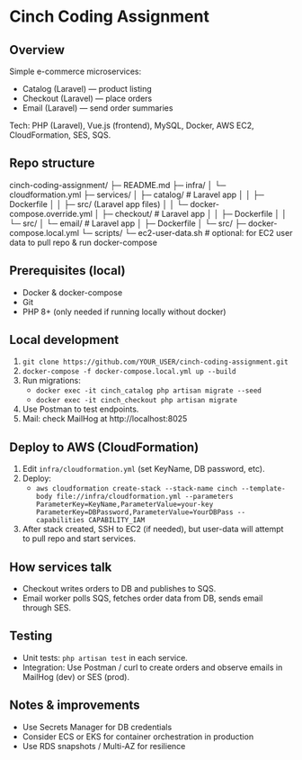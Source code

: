 # Cinch Coding Assignment

## Overview
Simple e-commerce microservices:
- Catalog (Laravel) — product listing
- Checkout (Laravel) — place orders
- Email (Laravel) — send order summaries

Tech: PHP (Laravel), Vue.js (frontend), MySQL, Docker, AWS EC2, CloudFormation, SES, SQS.

## Repo structure
cinch-coding-assignment/
├─ README.md
├─ infra/
│  └─ cloudformation.yml
├─ services/
│  ├─ catalog/                   # Laravel app
│  │  ├─ Dockerfile
│  │  ├─ src/ (Laravel app files)
│  │  └─ docker-compose.override.yml
│  ├─ checkout/                  # Laravel app
│  │  ├─ Dockerfile
│  │  └─ src/
│  └─ email/                     # Laravel app
│     ├─ Dockerfile
│     └─ src/
├─ docker-compose.local.yml
└─ scripts/
   └─ ec2-user-data.sh           # optional: for EC2 user data to pull repo & run docker-compose


## Prerequisites (local)
- Docker & docker-compose
- Git
- PHP 8+ (only needed if running locally without docker)

## Local development
1. `git clone https://github.com/YOUR_USER/cinch-coding-assignment.git`
2. `docker-compose -f docker-compose.local.yml up --build`
3. Run migrations:
   - `docker exec -it cinch_catalog php artisan migrate --seed`
   - `docker exec -it cinch_checkout php artisan migrate`
4. Use Postman to test endpoints.
5. Mail: check MailHog at http://localhost:8025

## Deploy to AWS (CloudFormation)
1. Edit `infra/cloudformation.yml` (set KeyName, DB password, etc).
2. Deploy:
   - `aws cloudformation create-stack --stack-name cinch --template-body file://infra/cloudformation.yml --parameters ParameterKey=KeyName,ParameterValue=your-key ParameterKey=DBPassword,ParameterValue=YourDBPass --capabilities CAPABILITY_IAM`
3. After stack created, SSH to EC2 (if needed), but user-data will attempt to pull repo and start services.

## How services talk
- Checkout writes orders to DB and publishes to SQS.
- Email worker polls SQS, fetches order data from DB, sends email through SES.

## Testing
- Unit tests: `php artisan test` in each service.
- Integration: Use Postman / curl to create orders and observe emails in MailHog (dev) or SES (prod).

## Notes & improvements
- Use Secrets Manager for DB credentials
- Consider ECS or EKS for container orchestration in production
- Use RDS snapshots / Multi-AZ for resilience
